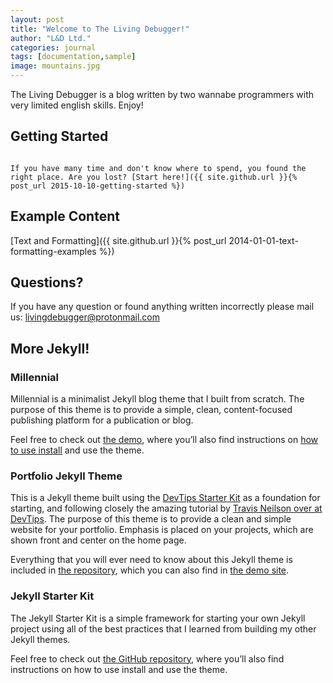 ```yaml
---
layout: post
title: "Welcome to The Living Debugger!"
author: "L&D Ltd."
categories: journal
tags: [documentation,sample]
image: mountains.jpg
---
```


The Living Debugger is a blog written by two wannabe programmers with very limited english skills. Enjoy!

## Getting Started

<code>
If you have many time and don't know where to spend, you found the right place. Are you lost? [Start here!]({{ site.github.url }}{% post_url 2015-10-10-getting-started %})
</code>

## Example Content

[Text and Formatting]({{ site.github.url }}{% post_url 2014-01-01-text-formatting-examples %})

## Questions?

If you have any question or found anything written incorrectly please mail us: livingdebugger@protonmail.com

## More Jekyll!

### Millennial

Millennial is a minimalist Jekyll blog theme that I built from scratch. The purpose of this theme is to provide a simple, clean, content-focused publishing platform for a publication or blog.

Feel free to check out <a href="https://lenpaul.github.io/Millennial/" target="_blank">the demo</a>, where you’ll also find instructions on <a href="https://lenpaul.github.io/Millennial/documentation/getting-started.html">how to use install</a> and use the theme.

### Portfolio Jekyll Theme

This is a Jekyll theme built using the [DevTips Starter Kit](http://devtipsstarterkit.com/) as a foundation for starting, and following closely the amazing tutorial by [Travis Neilson over at DevTips](https://www.youtube.com/watch?v=T6jKLsxbFg4&list=PL0CB3OvPhDA_STygmp3sDenx3UpdOMk7P). The purpose of this theme is to provide a clean and simple website for your portfolio. Emphasis is placed on your projects, which are shown front and center on the home page.

Everything that you will ever need to know about this Jekyll theme is included in [the repository](https://github.com/LeNPaul/portfolio-jekyll-theme), which you can also find in [the demo site](https://lenpaul.github.io/portfolio-jekyll-theme/).

### Jekyll Starter Kit

The Jekyll Starter Kit is a simple framework for starting your own Jekyll project using all of the best practices that I learned from building my other Jekyll themes.

Feel free to check out <a href="https://github.com/LeNPaul/jekyll-starter-kit" target="_blank">the GitHub repository</a>, where you’ll also find instructions on how to use install and use the theme.
